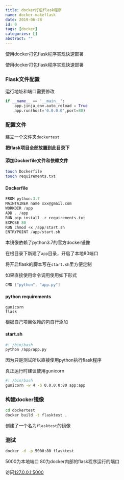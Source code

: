 ```yaml
---
title: docker打包flask程序
name: docker-makeflask
date: 2019-06-28
id: 0
tags: [docker]
categories: []
abstract: ""
---
```



使用docker打包flask程序实现快速部署


<!--more-->


使用docker打包flask程序实现快速部署

<!--more-->

### Flask文件配置

运行地址和端口需要修改

```python
if __name__ == '__main__':
    app.jinja_env.auto_reload = True
    app.run(host='0.0.0.0',port=80)
```



### 配置文件

建立一个文件夹`dockertest`

**把flask项目全部放置到此目录下**

#### 添加Dockerfile文件和依赖文件

```sh
touch Dockerfile
touch requirements.txt
```

#### Dockerfile

```c
FROM python:3.7
MAINTAINER name xxx@gmail.com
WORKDIR /app
ADD . /app
RUN pip install -r requirements.txt
EXPOSE 80
RUN chmod +x /app/start.sh
ENTRYPOINT /app/start.sh
```

本镜像依赖了python3.7的官方docker镜像

在根目录下新建了`app`目录，开启了本地80端口

将开启flask的脚本写在`start.sh`里方便定制

如果直接使用命令调用使用如下形式

```c
CMD ["python", "app.py"]
```



#### python requirements

```
gunicorn
flask
```

根据自己项目依赖的包自行添加

#### start.sh

```bash
#! /bin/bash
python /app/app.py
```

因为只是测试所以直接使用python执行flask程序

真正运行时建议使用gunicorn

```bash
#! /bin/bash
gunicorn -w 4 -b 0.0.0.0:80 app:app
```



### 构建docker镜像

```sh
cd dockertest
docker build -t flasktest .
```

创建了一个名为`flasktest`的镜像

### 测试

```sh
docker -d -p 5000:80 flasktest
```

5000为本地端口 80为docker内部的flask程序运行的端口

访问[127.0.0.1:5000](http://127.0.0.1:5000)